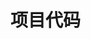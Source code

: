 <!--
 * @Author: your name
 * @Date: 2019-10-25 15:59:17
 * @LastEditTime: 2019-10-25 15:59:28
 * @LastEditors: Please set LastEditors
 * @Description: In User Settings Edit
 * @FilePath: /vue_demo/Travel/READNE.md
 -->
# 项目代码